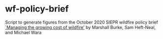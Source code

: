 # wf-policy-brief

Script to generate figures from the October 2020 SIEPR wildfire policy brief [`Managing the growing cost of wildfire'](https://siepr.stanford.edu/sites/default/files/publications/PolicyBrief-October2020_0.pdf) by Marshall Burke, Sam Heft-Neal, and Michael Wara
